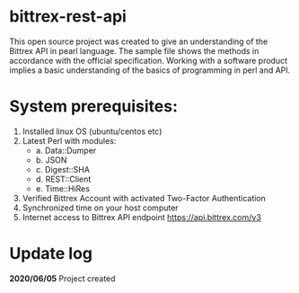 # bittrex-rest-api

This open source project was created to give an understanding of the Bittrex API in pearl language.
The sample file shows the methods in accordance with the official specification.
Working with a software product implies a basic understanding of the basics of programming in perl and API.

# System prerequisites:

 1. Installed linux OS (ubuntu/centos etc)
 2. Latest Perl with modules:
    - a. Data::Dumper
    - b. JSON
    - c. Digest::SHA
    - d. REST::Client
    - e. Time::HiRes
 3. Verified Bittrex Account with activated Two-Factor Authentication
 4. Synchronized time on your host computer
 5. Internet access to Bittrex API endpoint https://api.bittrex.com/v3

# Update log

**2020/06/05**
 Project created